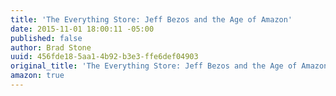 ```yaml
---
title: 'The Everything Store: Jeff Bezos and the Age of Amazon'
date: 2015-11-01 18:00:11 -05:00
published: false
author: Brad Stone
uuid: 456fde18-5aa1-4b92-b3e3-ffe6def04903
original_title: 'The Everything Store: Jeff Bezos and the Age of Amazon'
amazon: true
---
```


